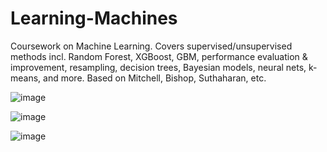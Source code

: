 # Learning-Machines
Coursework on Machine Learning. Covers supervised/unsupervised methods incl. Random Forest, XGBoost, GBM, performance evaluation &amp; improvement, resampling, decision trees, Bayesian models, neural nets, k-means, and more. Based on Mitchell, Bishop, Suthaharan, etc.

![image](https://github.com/user-attachments/assets/80a54b6f-e1fd-410e-83af-32c9b6ff3603)

![image](https://github.com/user-attachments/assets/c21e7fa5-5856-40d0-889f-53d6148d0402)

![image](https://github.com/user-attachments/assets/ee3d6b7c-2474-4ebd-9f62-0980018732bc)
